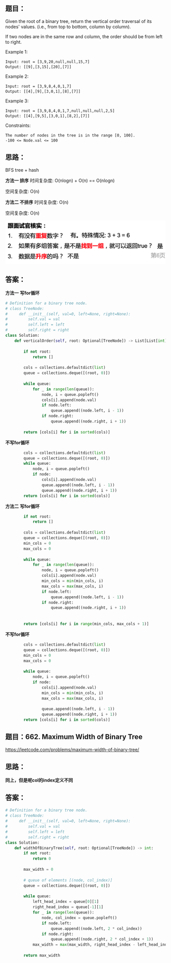 ## 题目：
Given the root of a binary tree, return the vertical order traversal of its nodes' values. (i.e., from top to bottom, column by column).

If two nodes are in the same row and column, the order should be from left to right.

 

Example 1:
```
Input: root = [3,9,20,null,null,15,7]
Output: [[9],[3,15],[20],[7]]
```
Example 2:
```
Input: root = [3,9,8,4,0,1,7]
Output: [[4],[9],[3,0,1],[8],[7]]
```
Example 3:
```
Input: root = [3,9,8,4,0,1,7,null,null,null,2,5]
Output: [[4],[9,5],[3,0,1],[8,2],[7]]
```

Constraints:
```
The number of nodes in the tree is in the range [0, 100].
-100 <= Node.val <= 100
```

## 思路：
BFS tree + hash

**方法一 排序**
时间复杂度: O(nlogn) + O(n) == O(nlogn)

空间复杂度: O(n)

**方法二 不排序**
时间复杂度: O(n) 

空间复杂度: O(n)

![a](https://github.com/SSRRBB/Leetcode/blob/main/Images/01.png)
## 答案：
**方法一**
**写for循环**
```python
# Definition for a binary tree node.
# class TreeNode:
#     def __init__(self, val=0, left=None, right=None):
#         self.val = val
#         self.left = left
#         self.right = right
class Solution:
    def verticalOrder(self, root: Optional[TreeNode]) -> List[List[int]]:
        
        if not root:
            return []

        cols = collections.defaultdict(list)
        queue = collections.deque([(root, 0)])
        
        while queue:  
            for _ in range(len(queue)):
                node, i = queue.popleft()
                cols[i].append(node.val)
                if node.left:
                    queue.append((node.left, i - 1))
                if node.right:
                    queue.append((node.right, i + 1))
                    
        return [cols[i] for i in sorted(cols)]  
```

**不写for循环**
```python
        cols = collections.defaultdict(list)
        queue = collections.deque([(root, 0)])
        while queue:
            node, i = queue.popleft()
            if node:
                cols[i].append(node.val)
                queue.append((node.left, i - 1))
                queue.append((node.right, i + 1))
        return [cols[i] for i in sorted(cols)]

```

**方法二**
**写for循环**
```python
        if not root:
            return []

        cols = collections.defaultdict(list)
        queue = collections.deque([(root, 0)])
        min_cols = 0
        max_cols = 0
        
        while queue:  
            for _ in range(len(queue)):
                node, i = queue.popleft()
                cols[i].append(node.val)
                min_cols = min(min_cols, i)
                max_cols = max(max_cols, i)
                if node.left:
                    queue.append((node.left, i - 1))
                if node.right:
                    queue.append((node.right, i + 1))
              
                    
        return [cols[i] for i in range(min_cols, max_cols + 1)]  
```

**不写for循环**
```python
        cols = collections.defaultdict(list)
        queue = collections.deque([(root, 0)])
        min_cols = 0
        max_cols = 0
        
        while queue:
            node, i = queue.popleft()
            if node:
                cols[i].append(node.val)
                min_cols = min(min_cols, i)
                max_cols = max(max_cols, i)
                
                queue.append((node.left, i - 1))
                queue.append((node.right, i + 1))
        return [cols[i] for i in sorted(cols)] 

```


## 题目：662. Maximum Width of Binary Tree

https://leetcode.com/problems/maximum-width-of-binary-tree/

## 思路：

**同上，但是呢col的index定义不同**

## 答案：
```python
# Definition for a binary tree node.
# class TreeNode:
#     def __init__(self, val=0, left=None, right=None):
#         self.val = val
#         self.left = left
#         self.right = right
class Solution:
    def widthOfBinaryTree(self, root: Optional[TreeNode]) -> int:
        if not root:
            return 0
        
        max_width = 0
        
        # queue of elements [(node, col_index)]
        queue = collections.deque([(root, 0)])
        
        while queue:
            left_head_index = queue[0][1]
            right_head_index = queue[-1][1]
            for _ in range(len(queue)):
                node, col_index = queue.popleft()
                if node.left:
                    queue.append((node.left, 2 * col_index))
                if node.right:
                    queue.append((node.right, 2 * col_index + 1))
            max_width = max(max_width, right_head_index - left_head_index + 1 )
            
        return max_width
                   
        

```
